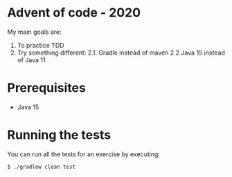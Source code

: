 # Advent of code - 2020

My main goals are: 
1. To practice TDD
2. Try something different: 
2.1. Gradle instead of maven
2.2 Java 15 instead of Java 11 

# Prerequisites

* Java 15

# Running the tests

You can run all the tests for an exercise by executing:

```sh
$ ./gradlew clean test
```
